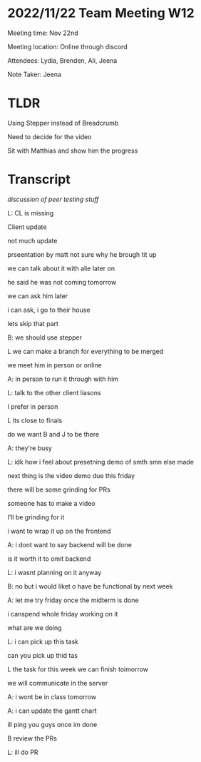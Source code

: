 # 2022/11/22 Team Meeting W12

Meeting time: Nov 22nd

Meeting location: Online through discord

Attendees: Lydia, Brenden, Ali, Jeena

Note Taker: Jeena

# TLDR

Using Stepper instead of Breadcrumb

Need to decide for the video

Sit with Matthias and show him the progress

# Transcript

_discussion of peer testing stuff_

L: CL is missing

Client update

not much update

prseentation by matt not sure why he brough tit up

we can talk about it with alie later on

he said he was not coming tomorrow

we can ask him later

i can ask, i go to their house

lets skip that part

B: we should use stepper

L we can make a branch for everything to be merged

we meet him in person or online

A: in person to run it through with him

L: talk to the other client liasons

I prefer in person

L its close to finals

do we want B and J to be there

A: they're busy

L: idk how i feel about presetning demo of smth smn else made

next thing is the video demo due this friday

there will be some grinding for PRs

someone has to make a video

I’ll be grinding for it

i want to wrap it up on the frontend

A: i dont want to say backend will be done

is it worth it to omit backend

L: i wasnt planning on it anyway

B: no but i would liket o have be functional by next week

A: let me try friday once the midterm is done

i canspend whole friday working on it

what are we doing

L: i can pick up this task

can you pick up thid tas

L the task for this week we can finish toimorrow

we will communicate in the server

A: i wont be in class tomorrow

A: i can update the gantt chart

ill ping you guys once im done

B review the PRs

L: ill do PR
